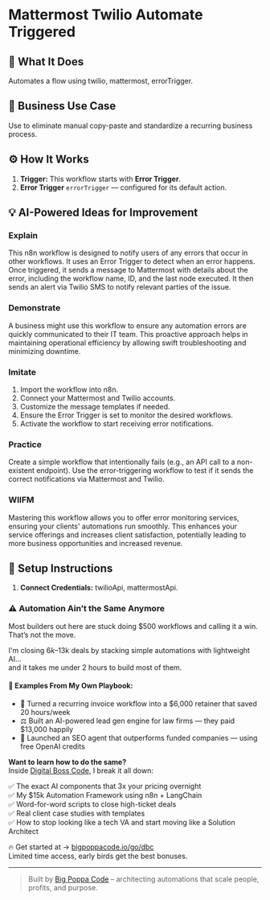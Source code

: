 # Mattermost Twilio Automate Triggered
  ## 🚀 What It Does
  Automates a flow using twilio, mattermost, errorTrigger.
  
  ## 💼 Business Use Case
  Use to eliminate manual copy-paste and standardize a recurring business process.
  
  ## ⚙️ How It Works
  1. **Trigger:** This workflow starts with **Error Trigger**.
  2. **Error Trigger** `errorTrigger` — configured for its default action.
  
  ## 💡 AI-Powered Ideas for Improvement
  ### Explain
This n8n workflow is designed to notify users of any errors that occur in other workflows. It uses an Error Trigger to detect when an error happens. Once triggered, it sends a message to Mattermost with details about the error, including the workflow name, ID, and the last node executed. It then sends an alert via Twilio SMS to notify relevant parties of the issue.

### Demonstrate
A business might use this workflow to ensure any automation errors are quickly communicated to their IT team. This proactive approach helps in maintaining operational efficiency by allowing swift troubleshooting and minimizing downtime.

### Imitate
1. Import the workflow into n8n.
2. Connect your Mattermost and Twilio accounts.
3. Customize the message templates if needed.
4. Ensure the Error Trigger is set to monitor the desired workflows.
5. Activate the workflow to start receiving error notifications.

### Practice
Create a simple workflow that intentionally fails (e.g., an API call to a non-existent endpoint). Use the error-triggering workflow to test if it sends the correct notifications via Mattermost and Twilio.

### WIIFM
Mastering this workflow allows you to offer error monitoring services, ensuring your clients' automations run smoothly. This enhances your service offerings and increases client satisfaction, potentially leading to more business opportunities and increased revenue.
  
  ## 🔧 Setup Instructions
  1. **Connect Credentials:** twilioApi, mattermostApi.
  
### ⚠️ Automation Ain’t the Same Anymore

Most builders out here are stuck doing $500 workflows and calling it a win.  
That’s not the move.  

I'm closing $6k–$13k deals by stacking simple automations with lightweight AI...  
and it takes me under 2 hours to build most of them.

#### 🧠 Examples From My Own Playbook:
- 🔁 Turned a recurring invoice workflow into a $6,000 retainer that saved 20 hours/week  
- ⚖️ Built an AI-powered lead gen engine for law firms — they paid $13,000 happily  
- 🚀 Launched an SEO agent that outperforms funded companies — using free OpenAI credits  

**Want to learn how to do the same?**  
Inside [Digital Boss Code](https://bigpoppacode.io/go/dbc), I break it all down:

✅ The exact AI components that 3x your pricing overnight  
✅ My $15k Automation Framework using n8n + LangChain  
✅ Word-for-word scripts to close high-ticket deals  
✅ Real client case studies with templates  
✅ How to stop looking like a tech VA and start moving like a Solution Architect  

🔥 Get started at → [bigpoppacode.io/go/dbc](https://bigpoppacode.io/go/dbc)  
Limited time access, early birds get the best bonuses.

---
> Built by [Big Poppa Code](https://bigpoppacode.io) – architecting automations that scale people, profits, and purpose.
  